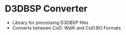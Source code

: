 # D3DBSP Converter
- Library for processing D3DBSP files
- Converts between CoD: WaW and CoD:BO Formats
